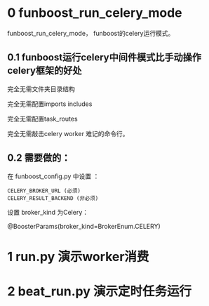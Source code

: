 # 0 funboost_run_celery_mode
funboost_run_celery_mode，  funboost的celery运行模式。

## 0.1 funboost运行celery中间件模式比手动操作celery框架的好处

完全无需文件夹目录结构

完全无需配置imports includes

完全无需配置task_routes

完全无需敲击celery worker 难记的命令行。


## 0.2 需要做的：

在 funboost_config.py 中设置 ：
```
CELERY_BROKER_URL (必须)
CELERY_RESULT_BACKEND (非必须)
```

设置 broker_kind 为Celery：

@BoosterParams(broker_kind=BrokerEnum.CELERY)

# 1  run.py 演示worker消费


# 2 beat_run.py 演示定时任务运行